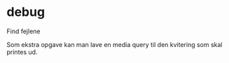 # debug
Find fejlene

Som ekstra opgave kan man lave en media query til den kvitering som skal printes ud.
